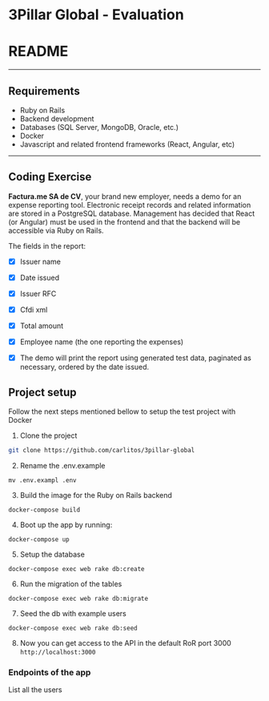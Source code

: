 # 3Pillar Global - Evaluation

# README

----

## Requirements

- Ruby on Rails
- Backend development
- Databases (SQL Server, MongoDB, Oracle, etc.)
- Docker
- Javascript and related frontend frameworks (React, Angular, etc)

----

## Coding Exercise

**Factura.me SA de CV**, your brand new employer, needs a demo for an expense reporting tool. Electronic receipt records and related information are stored in a PostgreSQL database. Management has decided that React (or Angular) must be used in the frontend and that the backend will be accessible via Ruby on Rails.

The fields in the report:
- [x] Issuer name
- [x] Date issued
- [x] Issuer RFC
- [x] Cfdi xml
- [x] Total amount
- [x] Employee name (the one reporting the expenses)
- [x] The demo will print the report using generated test data, paginated as necessary, ordered by the date issued.




## Project setup

Follow the next steps mentioned bellow to setup the test project with Docker

1. Clone the project 

```bash
git clone https://github.com/carlitos/3pillar-global
```

2. Rename the .env.example

``` mv .env.exampl .env ```

3. Build the image for the Ruby on Rails backend

```
docker-compose build
```

4. Boot up the app by running:
```
docker-compose up
```

5. Setup the database 
```
docker-compose exec web rake db:create

```

6. Run the migration of the tables

```
docker-compose exec web rake db:migrate
```

7. Seed the db with example users 
```
docker-compose exec web rake db:seed
```

8. Now you can get access to the API in the default RoR port 3000
```http://localhost:3000 ```


### Endpoints of the app

List all the users


